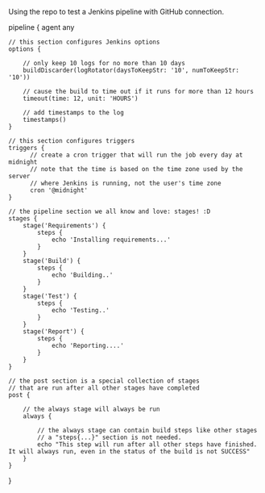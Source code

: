 Using the repo to test a Jenkins pipeline with GitHub connection. 



pipeline {
    agent any

    // this section configures Jenkins options
    options {

        // only keep 10 logs for no more than 10 days
        buildDiscarder(logRotator(daysToKeepStr: '10', numToKeepStr: '10'))

        // cause the build to time out if it runs for more than 12 hours
        timeout(time: 12, unit: 'HOURS')

        // add timestamps to the log
        timestamps()
    }

    // this section configures triggers
    triggers {
          // create a cron trigger that will run the job every day at midnight
          // note that the time is based on the time zone used by the server
          // where Jenkins is running, not the user's time zone
          cron '@midnight'
    }

    // the pipeline section we all know and love: stages! :D
    stages {
        stage('Requirements') {
            steps {
                echo 'Installing requirements...'
            }
        }
        stage('Build') {
            steps {
                echo 'Building..'
            }
        }
        stage('Test') {
            steps {
                echo 'Testing..'
            }
        }
        stage('Report') {
            steps {
                echo 'Reporting....'
            }
        }
    }

    // the post section is a special collection of stages
    // that are run after all other stages have completed
    post {

        // the always stage will always be run
        always {

            // the always stage can contain build steps like other stages
            // a "steps{...}" section is not needed.
            echo "This step will run after all other steps have finished.  It will always run, even in the status of the build is not SUCCESS"
        }
    }
}
